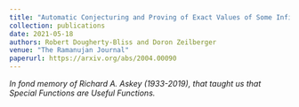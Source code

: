 ```yaml
---
title: "Automatic Conjecturing and Proving of Exact Values of Some Infinite Families of Infinite Continued Fractions"
collection: publications
date: 2021-05-18
authors: Robert Dougherty-Bliss and Doron Zeilberger
venue: "The Ramanujan Journal"
paperurl: https://arxiv.org/abs/2004.00090
---
```


*In fond memory of Richard A. Askey (1933-2019), that taught us that Special
Functions are Useful Functions.*
